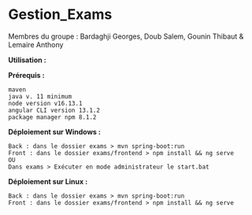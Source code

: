 # Gestion_Exams

Membres du groupe : Bardaghji Georges, Doub Salem, Gounin Thibaut & Lemaire Anthony

**Utilisation :**

**Prérequis :**

    maven
    java v. 11 minimum
    node version v16.13.1
    angular CLI version 13.1.2
    package manager npm 8.1.2

**Déploiement sur Windows :** 

    Back : dans le dossier exams > mvn spring-boot:run
    Front : dans le dossier exams/frontend > npm install && ng serve
    OU
    Dans exams > Exécuter en mode administrateur le start.bat

**Déploiement sur Linux :** 

    Back : dans le dossier exams > mvn spring-boot:run 
    Front : dans le dossier exams/frontend > npm install && ng serve
